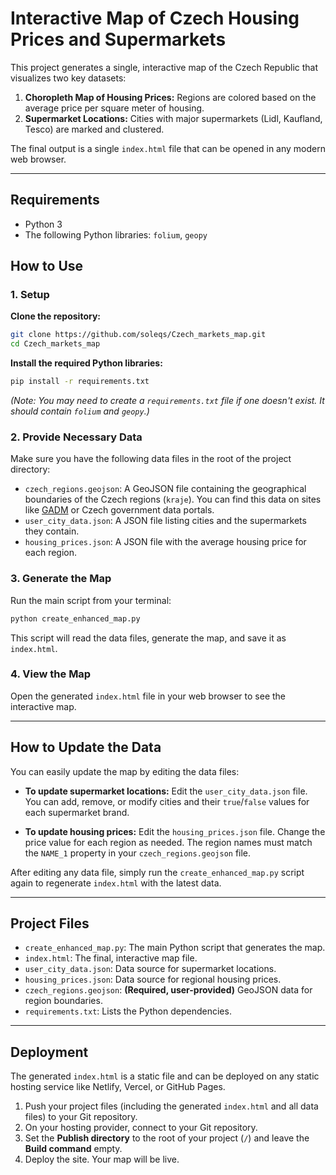 # Interactive Map of Czech Housing Prices and Supermarkets

This project generates a single, interactive map of the Czech Republic that visualizes two key datasets:
1.  **Choropleth Map of Housing Prices:** Regions are colored based on the average price per square meter of housing.
2.  **Supermarket Locations:** Cities with major supermarkets (Lidl, Kaufland, Tesco) are marked and clustered.

The final output is a single `index.html` file that can be opened in any modern web browser.

---

## Requirements

-   Python 3
-   The following Python libraries: `folium`, `geopy`

## How to Use

### 1. Setup

**Clone the repository:**
```bash
git clone https://github.com/soleqs/Czech_markets_map.git
cd Czech_markets_map
```

**Install the required Python libraries:**
```bash
pip install -r requirements.txt
```
*(Note: You may need to create a `requirements.txt` file if one doesn't exist. It should contain `folium` and `geopy`.)*

### 2. Provide Necessary Data

Make sure you have the following data files in the root of the project directory:

-   `czech_regions.geojson`: A GeoJSON file containing the geographical boundaries of the Czech regions (`kraje`). You can find this data on sites like [GADM](https://gadm.org/download_country.html) or Czech government data portals.
-   `user_city_data.json`: A JSON file listing cities and the supermarkets they contain.
-   `housing_prices.json`: A JSON file with the average housing price for each region.

### 3. Generate the Map

Run the main script from your terminal:
```bash
python create_enhanced_map.py
```
This script will read the data files, generate the map, and save it as `index.html`.

### 4. View the Map

Open the generated `index.html` file in your web browser to see the interactive map.

---

## How to Update the Data

You can easily update the map by editing the data files:

-   **To update supermarket locations:**
    Edit the `user_city_data.json` file. You can add, remove, or modify cities and their `true`/`false` values for each supermarket brand.

-   **To update housing prices:**
    Edit the `housing_prices.json` file. Change the price value for each region as needed. The region names must match the `NAME_1` property in your `czech_regions.geojson` file.

After editing any data file, simply run the `create_enhanced_map.py` script again to regenerate `index.html` with the latest data.

---

## Project Files

-   `create_enhanced_map.py`: The main Python script that generates the map.
-   `index.html`: The final, interactive map file.
-   `user_city_data.json`: Data source for supermarket locations.
-   `housing_prices.json`: Data source for regional housing prices.
-   `czech_regions.geojson`: **(Required, user-provided)** GeoJSON data for region boundaries.
-   `requirements.txt`: Lists the Python dependencies.

---

## Deployment

The generated `index.html` is a static file and can be deployed on any static hosting service like Netlify, Vercel, or GitHub Pages.

1.  Push your project files (including the generated `index.html` and all data files) to your Git repository.
2.  On your hosting provider, connect to your Git repository.
3.  Set the **Publish directory** to the root of your project (`/`) and leave the **Build command** empty.
4.  Deploy the site. Your map will be live.
